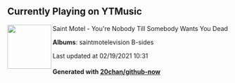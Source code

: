 ## Currently Playing on YTMusic

[<img align="left" width="100" src="https://lh3.googleusercontent.com/Y7NCJb954Ikeo5HgzxID_NvNJzhhZNeGqW0_A5SJqtGxsa72dHNiZ-S0GWAm-JnXpaxha4xhFjNQUa0G">](https://music.youtube.com/channel/UC7JlXAEJPpTUT6x1_E7ijrg)

Saint Motel - You're Nobody Till Somebody Wants You Dead

**Albums**: saintmotelevision B-sides

Last updated at 02/19/2021 10:31

#### Generated with [20chan/github-now](https://github.com/20chan/github-now)


<!--
**20chan/20chan** is a ✨ _special_ ✨ repository because its `README.md` (this file) appears on your GitHub profile.

Here are some ideas to get you started:

- 🔭 I’m currently working on ...
- 🌱 I’m currently learning ...
- 👯 I’m looking to collaborate on ...
- 🤔 I’m looking for help with ...
- 💬 Ask me about ...
- 📫 How to reach me: ...
- 😄 Pronouns: ...
- ⚡ Fun fact: ...
-->
